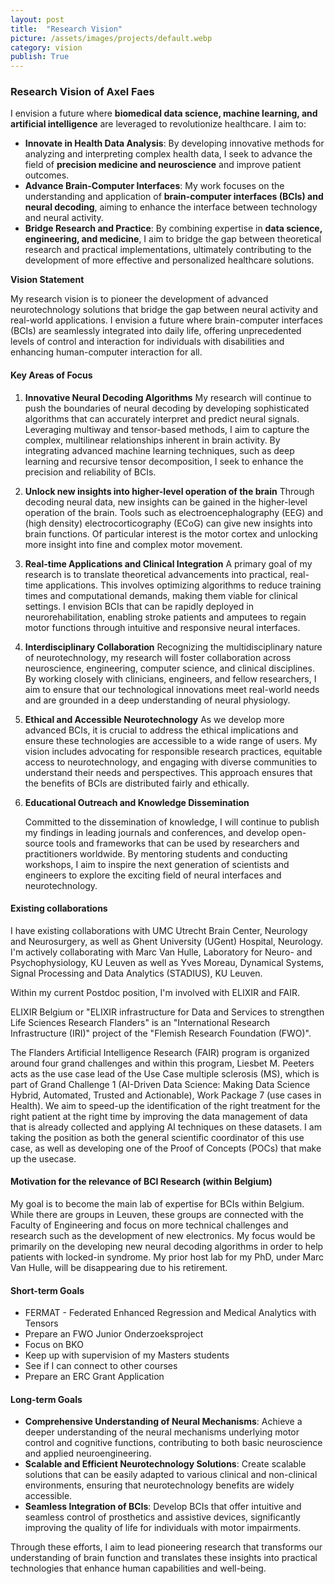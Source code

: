 ```yaml
---
layout: post
title:  "Research Vision"
picture: /assets/images/projects/default.webp
category: vision
publish: True
---
```


### Research Vision of Axel Faes

I envision a future where **biomedical data science, machine learning, and artificial intelligence** are leveraged to revolutionize healthcare. I aim to:
   - **Innovate in Health Data Analysis**: By developing innovative methods for analyzing and interpreting complex health data, I seek to advance the field of **precision medicine and neuroscience** and improve patient outcomes.
   - **Advance Brain-Computer Interfaces**: My work focuses on the understanding and application of **brain-computer interfaces (BCIs) and neural decoding**, aiming to enhance the interface between technology and neural activity.
   - **Bridge Research and Practice**: By combining expertise in **data science, engineering, and medicine**, I aim to bridge the gap between theoretical research and practical implementations, ultimately contributing to the development of more effective and personalized healthcare solutions.

**Vision Statement**

My research vision is to pioneer the development of advanced neurotechnology solutions that bridge the gap between neural activity and real-world applications. I envision a future where brain-computer interfaces (BCIs) are seamlessly integrated into daily life, offering unprecedented levels of control and interaction for individuals with disabilities and enhancing human-computer interaction for all.

#### Key Areas of Focus

1. **Innovative Neural Decoding Algorithms**
   My research will continue to push the boundaries of neural decoding by developing sophisticated algorithms that can accurately interpret and predict neural signals. Leveraging multiway and tensor-based methods, I aim to capture the complex, multilinear relationships inherent in brain activity. By integrating advanced machine learning techniques, such as deep learning and recursive tensor decomposition, I seek to enhance the precision and reliability of BCIs.

2. **Unlock new insights into higher-level operation of the brain**
   Through decoding neural data, new insights can be gained in the higher-level operation of the brain. Tools such as electroencephalography (EEG) and (high density) electrocorticography (ECoG) can give new insights into brain functions. Of particular interest is the motor cortex and unlocking more insight into fine and complex motor movement.

3. **Real-time Applications and Clinical Integration**
   A primary goal of my research is to translate theoretical advancements into practical, real-time applications. This involves optimizing algorithms to reduce training times and computational demands, making them viable for clinical settings. I envision BCIs that can be rapidly deployed in neurorehabilitation, enabling stroke patients and amputees to regain motor functions through intuitive and responsive neural interfaces.

4. **Interdisciplinary Collaboration**
   Recognizing the multidisciplinary nature of neurotechnology, my research will foster collaboration across neuroscience, engineering, computer science, and clinical disciplines. By working closely with clinicians, engineers, and fellow researchers, I aim to ensure that our technological innovations meet real-world needs and are grounded in a deep understanding of neural physiology.

5. **Ethical and Accessible Neurotechnology**
   As we develop more advanced BCIs, it is crucial to address the ethical implications and ensure these technologies are accessible to a wide range of users. My vision includes advocating for responsible research practices, equitable access to neurotechnology, and engaging with diverse communities to understand their needs and perspectives. This approach ensures that the benefits of BCIs are distributed fairly and ethically.

6. **Educational Outreach and Knowledge Dissemination**

   Committed to the dissemination of knowledge, I will continue to publish my findings in leading journals and conferences, and develop open-source tools and frameworks that can be used by researchers and practitioners worldwide. By mentoring students and conducting workshops, I aim to inspire the next generation of scientists and engineers to explore the exciting field of neural interfaces and neurotechnology.

#### Existing collaborations
I have existing collaborations with UMC Utrecht Brain Center, Neurology and Neurosurgery, as well as Ghent University (UGent) Hospital, Neurology. I'm actively collaborating with Marc Van Hulle, Laboratory for Neuro- and Psychophysiology, KU Leuven as well as Yves Moreau, Dynamical Systems, Signal Processing and Data Analytics (STADIUS), KU Leuven. 

Within my current Postdoc position, I'm involved with ELIXIR and FAIR.

ELIXIR Belgium or "ELIXIR infrastructure for Data and Services to strengthen Life Sciences Research Flanders" is an "International Research Infrastructure (IRI)" project of the "Flemish Research Foundation (FWO)". 

The Flanders Artificial Intelligence Research (FAIR) program is organized around four grand challenges and within this program, Liesbet M. Peeters acts as the use case lead of the Use Case multiple sclerosis (MS), which is part of Grand Challenge 1 (AI-Driven Data Science: Making Data Science Hybrid, Automated, Trusted and Actionable), Work Package 7 (use cases in Health). We aim to speed-up the identification of the right treatment for the right patient at the right time by improving the data management of data that is already collected and applying AI techniques on these datasets. I am taking the position as both the general scientific coordinator of this use case, as well as developing one of the Proof of Concepts (POCs) that make up the usecase. 

#### Motivation for the relevance of BCI Research (within Belgium)
My goal is to become the main lab of expertise for BCIs within Belgium. While there are groups in Leuven, these groups are connected with the Faculty of Engineering and focus on more technical challenges and research such as the development of new electronics. My focus would be primarily on the developing new neural decoding algorithms in order to help patients with locked-in syndrome. My prior host lab for my PhD, under Marc Van Hulle, will be disappearing due to his retirement. 

#### Short-term Goals
- FERMAT - Federated Enhanced Regression and Medical Analytics with Tensors
- Prepare an FWO Junior Onderzoeksproject
- Focus on BKO
- Keep up with supervision of my Masters students
- See if I can connect to other courses
- Prepare an ERC Grant Application

#### Long-term Goals
- **Comprehensive Understanding of Neural Mechanisms**: Achieve a deeper understanding of the neural mechanisms underlying motor control and cognitive functions, contributing to both basic neuroscience and applied neuroengineering.
- **Scalable and Efficient Neurotechnology Solutions**: Create scalable solutions that can be easily adapted to various clinical and non-clinical environments, ensuring that neurotechnology benefits are widely accessible.
- **Seamless Integration of BCIs**: Develop BCIs that offer intuitive and seamless control of prosthetics and assistive devices, significantly improving the quality of life for individuals with motor impairments.

Through these efforts, I aim to lead pioneering research that transforms our understanding of brain function and translates these insights into practical technologies that enhance human capabilities and well-being.
